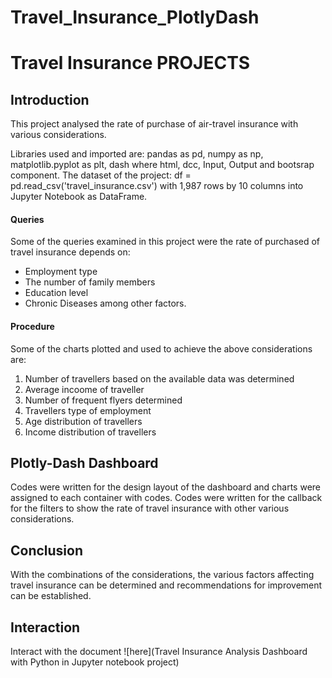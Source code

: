 # Travel_Insurance_PlotlyDash

# Travel Insurance PROJECTS

## Introduction
This project analysed the rate of purchase of air-travel insurance with various considerations.

Libraries used and imported are: pandas as pd, numpy as np, matplotlib.pyplot as plt, dash where html, dcc, Input, Output and bootsrap component. The dataset of the project: df = pd.read_csv('travel_insurance.csv') with 1,987 rows by 10 columns into Jupyter Notebook as DataFrame.

#### Queries
Some of the queries examined in this project were the rate of purchased of travel insurance depends on:
- Employment type
- The number of family members
- Education level
- Chronic Diseases
  among other factors.

#### Procedure
Some of the charts plotted and used to achieve the above considerations are:
1. Number of travellers based on the available data was determined
2. Average incoome of traveller
3. Number of frequent flyers determined
4. Travellers type of employment
5. Age distribution of travellers
6. Income distribution of travellers

## Plotly-Dash Dashboard
Codes were written for the design layout of the dashboard and charts were assigned to each container with codes.
Codes were written for the callback for the filters to show the rate of travel insurance with other various considerations.

## Conclusion
With the combinations of the considerations, the various factors affecting travel insurance can be determined and recommendations for improvement can be established.

## Interaction
Interact with the document ![here](Travel Insurance Analysis Dashboard with Python in Jupyter notebook project)

